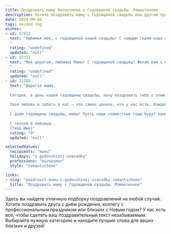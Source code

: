 ```yaml
---
title: Поздравить маму бизнесмена с Годовщиной свадьбы. Романтичное
description: Хотите поздравить маму с Годовщиной свадьбы или другим праздником? Наш ИИ создаст незабываемое поздравление, а вы обязательно выделитесь среди других.  
date: 2024-09-03
tags: second tag
wishes:
- id: 57412
  text: "Любимая моя, с годовщиной нашей свадьбы! С каждым годом наша любовь становится только крепче, а ты – все прекраснее. Спасибо за твою заботу, верность и поддержку. Ты – моя муза, мой компаньон и просто самая невероятная женщина на свете. Желаю нам бесконечного счастья и процветания во всех начинаниях.
  "
  rating: "undefined"
  updated: "null"
- id: 55232
  text: "Моя дорогая, любимая Мама! С годовщиной свадьбы! Желаю вам с папой бесконечного моря любви, крепких объятий, радости и счастья, которые согревают ваши сердца, как теплые лучи солнца. Пусть ваш бизнес процветает, а ваш дом будет наполнен гармонией и любовью!
  "
  rating: "undefined"
  updated: "null"
- id: 11788
  text: "Дорогая мама,
  
  Сегодня, в день нашей годовщины свадьбы, хочу поздравить тебя с этим прекрасным праздником любви и верности. Как бизнесмен ты всегда была для меня примером силы, мудрости и неутомимого труда. Но в этот день я хочу вспомнить не только твои профессиональные успехи, но и нашу семью, которую ты так любя создала и поддерживаешь.
  
  Твоя любовь и забота о нас – это самое ценное, что у нас есть. Каждый день ты вкладываешь частичку сердца в наш дом, и это делает его по-настоящему теплым и уютным. Пусть в этот день твои мечты сбываются, а наши сердца переполняются радостью и благодарностью за все то, что ты делаешь для нас.
  
  С днем годовщины свадьбы, мама! Пусть наши совместные годы будут наполнены любовью, взаимопониманием и новыми свершениями. Ты – не только моя мама, но и мой лучший друг, и я благодарен судьбе за то, что ты есть в моей жизни.
  
  С теплом и любовью,
  [Твое Имя]"
  rating: "0"
  updated: "null"

selectedValues:
  recipients: "mamu"
  holidays: "s-godovshinoj-svavadby"
  professions: "biznesmen"
  style: "romantichnoe"

links:
- slug: "pozdravit-mamu-s-godovshinoj-svavadby-romantichnoe"
  title: "Поздравить маму с Годовщиной свадьбы. Романтичное"
---
```


Здесь вы найдете отличную подборку поздравлений на любой случай. 
Хотите поздравить друга с днём рождения, коллегу с профессиональным праздником или близких с Новым годом? У нас есть всё, чтобы сделать ваш поздравительный текст незабываемым. Выбирайте нужную категорию и находите лучшие слова для ваших близких и друзей!
